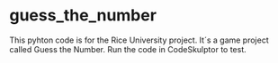 # guess_the_number
This pyhton code is for the Rice University project. It´s a game project called Guess the Number. Run the code in CodeSkulptor to test.
